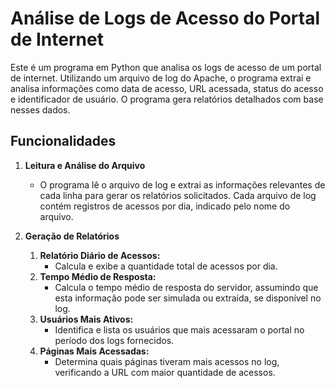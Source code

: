 # Análise de Logs de Acesso do Portal de Internet

Este é um programa em Python que analisa os logs de acesso de um portal de internet. Utilizando um arquivo de log do Apache, o programa extrai e analisa informações como data de acesso, URL acessada, status do acesso e identificador de usuário. O programa gera relatórios detalhados com base nesses dados.

## Funcionalidades

1. **Leitura e Análise do Arquivo**
    - O programa lê o arquivo de log e extrai as informações relevantes de cada linha para gerar os relatórios solicitados. Cada arquivo de log contém registros de acessos por dia, indicado pelo nome do arquivo.

2. **Geração de Relatórios**
    1. **Relatório Diário de Acessos:**
        - Calcula e exibe a quantidade total de acessos por dia.
    2. **Tempo Médio de Resposta:**
        - Calcula o tempo médio de resposta do servidor, assumindo que esta informação pode ser simulada ou extraída, se disponível no log.
    3. **Usuários Mais Ativos:**
        - Identifica e lista os usuários que mais acessaram o portal no período dos logs fornecidos.
    4. **Páginas Mais Acessadas:**
        - Determina quais páginas tiveram mais acessos no log, verificando a URL com maior quantidade de acessos.

